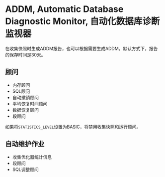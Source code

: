 # ADDM, Automatic Database Diagnostic Monitor, 自动化数据库诊断监视器


在收集快照时生成ADDM报告，也可以根据需要生成ADDM。默认方式下，报告的保存时间是30天。

## 顾问

- 内存顾问
- SQL顾问
- 自动撤销顾问
- 平均恢复时间顾问
- 数据恢复顾问
- 段顾问

如果将`STATISTICS_LEVEL`设置为BASIC，将禁用收集快照和运行顾问。

## 自动维护作业

- 收集优化器统计信息
- 段顾问
- SQL调整顾问
